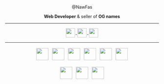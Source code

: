 <div align="center">

@NawFas  

**Web Developer** & seller of **OG names**  

---

<p>
  <a href="https://t.me/nawfas">
    <img src="https://cdn.simpleicons.org/telegram/26A5E4" height="30" style="vertical-align:middle;margin:2px;" />
  </a>
  <a href="https://t.me/tyzance">
    <img src="https://cdn.simpleicons.org/telegram/26A5E4" height="30" style="vertical-align:middle;margin:2px;" />
  </a>
  <a href="https://discord.com/users/@nawfas">
    <img src="https://cdn.simpleicons.org/discord/ffffff" height="30" style="vertical-align:middle;margin:2px;" />
  </a>
</p>

---

<p>
  <img src="https://cdn.simpleicons.org/python/ffffff" height="40" style="vertical-align:middle;margin:4px;" />
  <img src="https://cdn.simpleicons.org/javascript/ffffff" height="40" style="vertical-align:middle;margin:4px;" />
  <img src="https://cdn.simpleicons.org/typescript/ffffff" height="40" style="vertical-align:middle;margin:4px;" />
  <img src="https://cdn.simpleicons.org/cplusplus/ffffff" height="40" style="vertical-align:middle;margin:4px;" />
  <img src="https://cdn.simpleicons.org/go/ffffff" height="40" style="vertical-align:middle;margin:4px;" />
  <img src="https://cdn.simpleicons.org/php/ffffff" height="40" style="vertical-align:middle;margin:4px;" />
</p>

<p>
  <img src="https://cdn.simpleicons.org/react/ffffff" height="40" style="vertical-align:middle;margin:4px;" />
  <img src="https://cdn.simpleicons.org/nextdotjs/ffffff" height="40" style="vertical-align:middle;margin:4px;" />
  <img src="https://cdn.simpleicons.org/tailwindcss/ffffff" height="40" style="vertical-align:middle;margin:4px;" />
  <img src="ht
